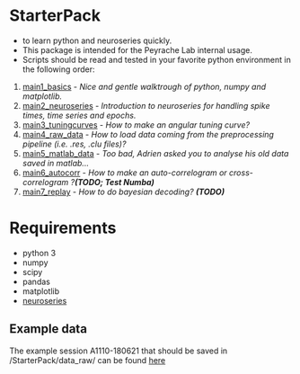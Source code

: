 # StarterPack
- to learn python and neuroseries quickly. 
- This package is intended for the Peyrache Lab internal usage. 
- Scripts should be read and tested in your favorite python environment in the following order:

1. [main1_basics](https://github.com/PeyracheLab/StarterPack/blob/master/python/main1_basics.py) - *Nice and gentle walktrough of python, numpy and matplotlib.*
2. [main2_neuroseries](https://github.com/PeyracheLab/StarterPack/blob/master/python/main2_neuroseries.py) - *Introduction to neuroseries for handling spike times, time series and epochs.*
3. [main3_tuningcurves](https://github.com/PeyracheLab/StarterPack/blob/master/python/main3_tuningcurves.py) - *How to make an angular tuning curve?*
4. [main4_raw_data](https://github.com/PeyracheLab/StarterPack/blob/master/python/main4_raw_data.py) - *How to load data coming from the preprocessing pipeline (i.e. .res, .clu files)?*
5. [main5_matlab_data](https://github.com/PeyracheLab/StarterPack/blob/master/python/main5_matlab_data.py) - *Too bad, Adrien asked you to analyse his old data saved in matlab...*
6. [main6_autocorr](https://github.com/PeyracheLab/StarterPack/blob/master/python/main6_autocorr.py) - *How to make an auto-correlogram or cross-correlogram ?**(TODO; Test Numba)*** 
7. [main7_replay](https://github.com/PeyracheLab/StarterPack/blob/master/python/main7_replay.py) - *How to do bayesian decoding? **(TODO)***



# Requirements
- python 3
- numpy 
- scipy
- pandas
- matplotlib
- [neuroseries](https://github.com/PeyracheLab/neuroseries)

## Example data

The example session A1110-180621 that should be saved in /StarterPack/data_raw/ can be found [here](https://www.dropbox.com/sh/cuz6x9g0ru3bqvo/AACubJBC4gseHLmBOmY7h8mVa?dl=1)
